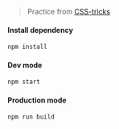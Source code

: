 > Practice from [CSS-tricks](https://css-tricks.com/build-a-state-management-system-with-vanilla-javascript/)

#### Install dependency

```sh
npm install
```

#### Dev mode

```sh
npm start
```

#### Production mode

```sh
npm run build
```
